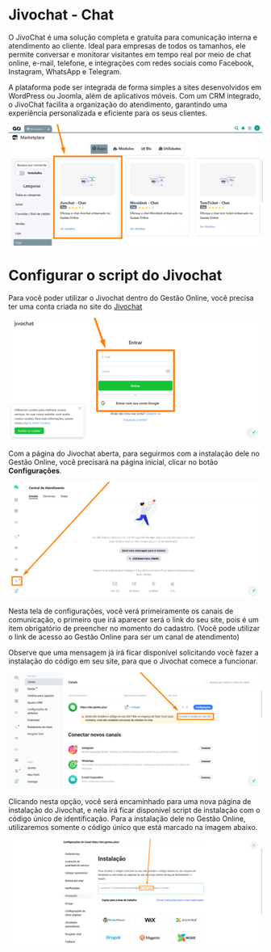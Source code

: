 # Jivochat - Chat

O JivoChat é uma solução completa e gratuita para comunicação interna e atendimento ao cliente. Ideal para empresas de todos os tamanhos, ele permite conversar e monitorar visitantes em tempo real por meio de chat online, e-mail, telefone, e integrações com redes sociais como Facebook, Instagram, WhatsApp e Telegram.

A plataforma pode ser integrada de forma simples a sites desenvolvidos em WordPress ou Joomla, além de aplicativos móveis. Com um CRM integrado, o JivoChat facilita a organização do atendimento, garantindo uma experiência personalizada e eficiente para os seus clientes.

![](/erp-v2/assets/marketplace/jivochat_chat/extensao_jivochat_chat_02.png)

# Configurar o script do Jivochat

Para você poder utilizar o Jivochat dentro do Gestão Online, você precisa ter uma conta criada no site do [Jivochat](https://app.jivosite.com/login)

![](/erp-v2/assets/marketplace/jivochat_chat/extensao_jivochat_chat_01.png)

Com a página do Jivochat aberta, para seguirmos com a instalação dele no Gestão Online, você precisará na página inicial, clicar no botão **Configurações**.

![](/erp-v2/assets/marketplace/jivochat_chat/extensao_jivochat_chat_03.png)

Nesta tela de configurações, você verá primeiramente os canais de comunicação, o primeiro que irá aparecer será o link do seu site, pois é um item obrigatório de preencher no momento do cadastro. (Você pode utilizar o link de acesso ao Gestão Online para ser um canal de atendimento)

Observe que uma mensagem já irá ficar disponível solicitando você fazer a instalação do código em seu site, para que o Jivochat comece a funcionar.

![](/erp-v2/assets/marketplace/jivochat_chat/extensao_jivochat_chat_04.png)

Clicando nesta opção, você será encaminhado para uma nova página de instalação do Jivochat, e nela irá ficar disponível script de instalação com o código único de identificação. Para a instalação dele no Gestão Online, utilizaremos somente o código único que está marcado na imagem abaixo.

![](/erp-v2/assets/marketplace/jivochat_chat/extensao_jivochat_chat_05.png)